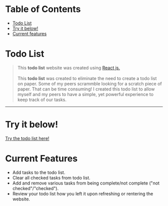 # Table of Contents

 * [Todo List](#todo-list)
 * [Try it below!](#try-it)
 * [Current features](#current-features)


# <a name="todo-list"></a> Todo List
> This <b>todo list</b> website was created using <a href="https://reactjs.org/">React js.</a>
<br><br>
This <b>todo list</b> was created to eliminate the need to create a todo list on paper. Some of my peers scrammble looking for a scratch piece of paper. That can be time consuming!
I created this todo list to allow myself and my peers to have a simple, yet powerful experience to keep track of our tasks.
<hr>

# <a name="try-it"></a> Try it below!
<a href="https://kawonz.github.io/todo-list-react-app/">Try the todo list here!</a>

# <a name="current-features"></a> Current Features
 * Add tasks to the todo list.
 * Clear all checked tasks from todo list.
 * Add and remove various tasks from being complete/not complete ("not checked"/"checked").
 * Review your todo list how you left it upon refreshing or rentering the website.
